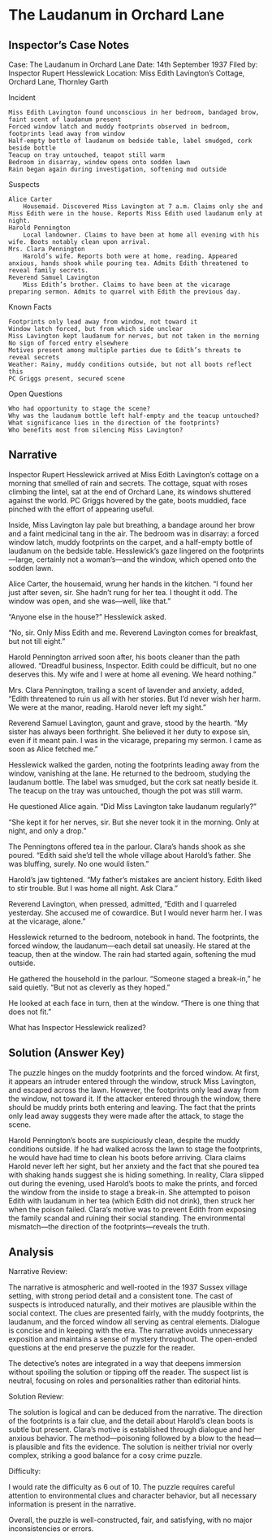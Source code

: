 # The Laudanum in Orchard Lane

## Inspector’s Case Notes

Case: The Laudanum in Orchard Lane
Date: 14th September 1937
Filed by: Inspector Rupert Hesslewick
Location: Miss Edith Lavington’s Cottage, Orchard Lane, Thornley Garth

Incident

    Miss Edith Lavington found unconscious in her bedroom, bandaged brow, faint scent of laudanum present
    Forced window latch and muddy footprints observed in bedroom, footprints lead away from window
    Half-empty bottle of laudanum on bedside table, label smudged, cork beside bottle
    Teacup on tray untouched, teapot still warm
    Bedroom in disarray, window opens onto sodden lawn
    Rain began again during investigation, softening mud outside

Suspects

    Alice Carter
        Housemaid. Discovered Miss Lavington at 7 a.m. Claims only she and Miss Edith were in the house. Reports Miss Edith used laudanum only at night.
    Harold Pennington
        Local landowner. Claims to have been at home all evening with his wife. Boots notably clean upon arrival.
    Mrs. Clara Pennington
        Harold’s wife. Reports both were at home, reading. Appeared anxious, hands shook while pouring tea. Admits Edith threatened to reveal family secrets.
    Reverend Samuel Lavington
        Miss Edith’s brother. Claims to have been at the vicarage preparing sermon. Admits to quarrel with Edith the previous day.

Known Facts

    Footprints only lead away from window, not toward it
    Window latch forced, but from which side unclear
    Miss Lavington kept laudanum for nerves, but not taken in the morning
    No sign of forced entry elsewhere
    Motives present among multiple parties due to Edith’s threats to reveal secrets
    Weather: Rainy, muddy conditions outside, but not all boots reflect this
    PC Griggs present, secured scene

Open Questions

    Who had opportunity to stage the scene?
    Why was the laudanum bottle left half-empty and the teacup untouched?
    What significance lies in the direction of the footprints?
    Who benefits most from silencing Miss Lavington?


## Narrative

Inspector Rupert Hesslewick arrived at Miss Edith Lavington’s cottage on a morning that smelled of rain and secrets. The cottage, squat with roses climbing the lintel, sat at the end of Orchard Lane, its windows shuttered against the world. PC Griggs hovered by the gate, boots muddied, face pinched with the effort of appearing useful.

Inside, Miss Lavington lay pale but breathing, a bandage around her brow and a faint medicinal tang in the air. The bedroom was in disarray: a forced window latch, muddy footprints on the carpet, and a half-empty bottle of laudanum on the bedside table. Hesslewick’s gaze lingered on the footprints—large, certainly not a woman’s—and the window, which opened onto the sodden lawn.

Alice Carter, the housemaid, wrung her hands in the kitchen. “I found her just after seven, sir. She hadn’t rung for her tea. I thought it odd. The window was open, and she was—well, like that.”

“Anyone else in the house?” Hesslewick asked.

“No, sir. Only Miss Edith and me. Reverend Lavington comes for breakfast, but not till eight.”

Harold Pennington arrived soon after, his boots cleaner than the path allowed. “Dreadful business, Inspector. Edith could be difficult, but no one deserves this. My wife and I were at home all evening. We heard nothing.”

Mrs. Clara Pennington, trailing a scent of lavender and anxiety, added, “Edith threatened to ruin us all with her stories. But I’d never wish her harm. We were at the manor, reading. Harold never left my sight.”

Reverend Samuel Lavington, gaunt and grave, stood by the hearth. “My sister has always been forthright. She believed it her duty to expose sin, even if it meant pain. I was in the vicarage, preparing my sermon. I came as soon as Alice fetched me.”

Hesslewick walked the garden, noting the footprints leading away from the window, vanishing at the lane. He returned to the bedroom, studying the laudanum bottle. The label was smudged, but the cork sat neatly beside it. The teacup on the tray was untouched, though the pot was still warm.

He questioned Alice again. “Did Miss Lavington take laudanum regularly?”

“She kept it for her nerves, sir. But she never took it in the morning. Only at night, and only a drop.”

The Penningtons offered tea in the parlour. Clara’s hands shook as she poured. “Edith said she’d tell the whole village about Harold’s father. She was bluffing, surely. No one would listen.”

Harold’s jaw tightened. “My father’s mistakes are ancient history. Edith liked to stir trouble. But I was home all night. Ask Clara.”

Reverend Lavington, when pressed, admitted, “Edith and I quarreled yesterday. She accused me of cowardice. But I would never harm her. I was at the vicarage, alone.”

Hesslewick returned to the bedroom, notebook in hand. The footprints, the forced window, the laudanum—each detail sat uneasily. He stared at the teacup, then at the window. The rain had started again, softening the mud outside.

He gathered the household in the parlour. “Someone staged a break-in,” he said quietly. “But not as cleverly as they hoped.”

He looked at each face in turn, then at the window. “There is one thing that does not fit.”

What has Inspector Hesslewick realized?

## Solution (Answer Key)

The puzzle hinges on the muddy footprints and the forced window. At first, it appears an intruder entered through the window, struck Miss Lavington, and escaped across the lawn. However, the footprints only lead away from the window, not toward it. If the attacker entered through the window, there should be muddy prints both entering and leaving. The fact that the prints only lead away suggests they were made after the attack, to stage the scene.

Harold Pennington’s boots are suspiciously clean, despite the muddy conditions outside. If he had walked across the lawn to stage the footprints, he would have had time to clean his boots before arriving. Clara claims Harold never left her sight, but her anxiety and the fact that she poured tea with shaking hands suggest she is hiding something. In reality, Clara slipped out during the evening, used Harold’s boots to make the prints, and forced the window from the inside to stage a break-in. She attempted to poison Edith with laudanum in her tea (which Edith did not drink), then struck her when the poison failed. Clara’s motive was to prevent Edith from exposing the family scandal and ruining their social standing. The environmental mismatch—the direction of the footprints—reveals the truth.

## Analysis

Narrative Review:

The narrative is atmospheric and well-rooted in the 1937 Sussex village setting, with strong period detail and a consistent tone. The cast of suspects is introduced naturally, and their motives are plausible within the social context. The clues are presented fairly, with the muddy footprints, the laudanum, and the forced window all serving as central elements. Dialogue is concise and in keeping with the era. The narrative avoids unnecessary exposition and maintains a sense of mystery throughout. The open-ended questions at the end preserve the puzzle for the reader.

The detective’s notes are integrated in a way that deepens immersion without spoiling the solution or tipping off the reader. The suspect list is neutral, focusing on roles and personalities rather than editorial hints.

Solution Review:

The solution is logical and can be deduced from the narrative. The direction of the footprints is a fair clue, and the detail about Harold’s clean boots is subtle but present. Clara’s motive is established through dialogue and her anxious behavior. The method—poisoning followed by a blow to the head—is plausible and fits the evidence. The solution is neither trivial nor overly complex, striking a good balance for a cosy crime puzzle.

Difficulty:

I would rate the difficulty as 6 out of 10. The puzzle requires careful attention to environmental clues and character behavior, but all necessary information is present in the narrative.

Overall, the puzzle is well-constructed, fair, and satisfying, with no major inconsistencies or errors.
